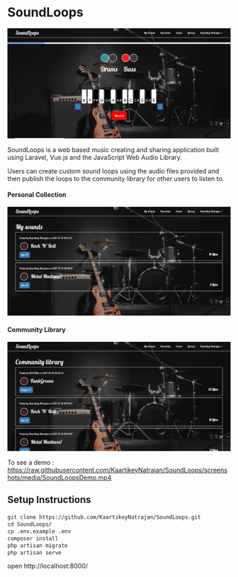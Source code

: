 # SoundLoops

![Loop Creator](https://raw.githubusercontent.com/KaartikeyNatrajan/SoundLoops/screenshots/media/LoopCreation.JPG)

SoundLoops is a web based music creating and sharing application built using Laravel, Vue.js and the JavaScript Web Audio Library.

Users can create custom sound loops using the audio files provided and then publish the loops to the community library for other users to listen to.

#### Personal Collection
![Personal Collection](https://raw.githubusercontent.com/KaartikeyNatrajan/SoundLoops/screenshots/media/PeronalCollection.JPG)

#### Community Library
![Community Library](https://raw.githubusercontent.com/KaartikeyNatrajan/SoundLoops/screenshots/media/CommunityContribution.JPG)

To see a demo : https://raw.githubusercontent.com/KaartikeyNatrajan/SoundLoops/screenshots/media/SoundLoopsDemo.mp4

## Setup Instructions

    git clone https://github.com/KaartikeyNatrajan/SoundLoops.git
    cd SoundLoops/
    cp .env.example .env
    composer install
    php artisan migrate
    php artisan serve

open http://localhost:8000/